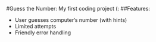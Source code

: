 #Guess the Number: 
My first coding project (: 
##Features:
- User guesses computer’s number (with hints)
- Limited attempts
- Friendly error handling
